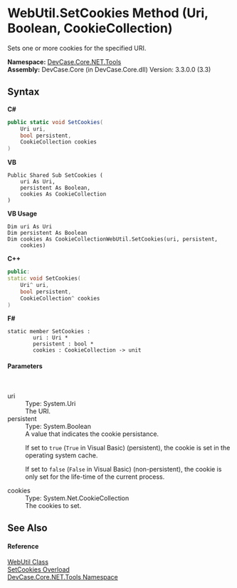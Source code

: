 # WebUtil.SetCookies Method (Uri, Boolean, CookieCollection)
 

Sets one or more cookies for the specified URI.

**Namespace:**&nbsp;<a href="N_DevCase_Core_NET_Tools">DevCase.Core.NET.Tools</a><br />**Assembly:**&nbsp;DevCase.Core (in DevCase.Core.dll) Version: 3.3.0.0 (3.3)

## Syntax

**C#**<br />
``` C#
public static void SetCookies(
	Uri uri,
	bool persistent,
	CookieCollection cookies
)
```

**VB**<br />
``` VB
Public Shared Sub SetCookies ( 
	uri As Uri,
	persistent As Boolean,
	cookies As CookieCollection
)
```

**VB Usage**<br />
``` VB Usage
Dim uri As Uri
Dim persistent As Boolean
Dim cookies As CookieCollectionWebUtil.SetCookies(uri, persistent, 
	cookies)
```

**C++**<br />
``` C++
public:
static void SetCookies(
	Uri^ uri, 
	bool persistent, 
	CookieCollection^ cookies
)
```

**F#**<br />
``` F#
static member SetCookies : 
        uri : Uri * 
        persistent : bool * 
        cookies : CookieCollection -> unit 

```


#### Parameters
&nbsp;<dl><dt>uri</dt><dd>Type: System.Uri<br />The URI.</dd><dt>persistent</dt><dd>Type: System.Boolean<br />A value that indicates the cookie persistance. 

 If set to `true` (`True` in Visual Basic) (persistent), the cookie is set in the operating system cache. 

 If set to `false` (`False` in Visual Basic) (non-persistent), the cookie is only set for the life-time of the current process.</dd><dt>cookies</dt><dd>Type: System.Net.CookieCollection<br />The cookies to set.</dd></dl>

## See Also


#### Reference
<a href="T_DevCase_Core_NET_Tools_WebUtil">WebUtil Class</a><br /><a href="Overload_DevCase_Core_NET_Tools_WebUtil_SetCookies">SetCookies Overload</a><br /><a href="N_DevCase_Core_NET_Tools">DevCase.Core.NET.Tools Namespace</a><br />
